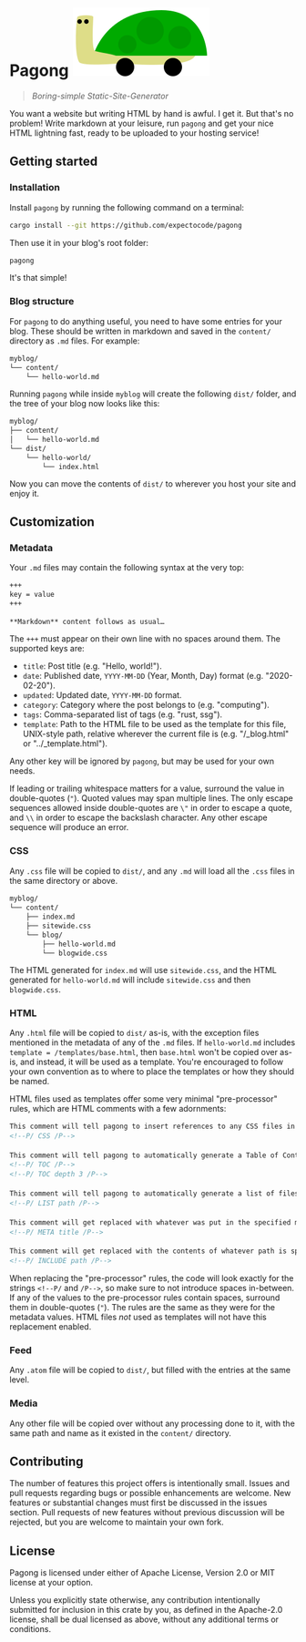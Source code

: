 # Pagong ![pagong's logo](logo.svg)

> *Boring-simple Static-Site-Generator*

You want a website but writing HTML by hand is awful. I get it. But that's no problem! Write markdown at your leisure, run `pagong` and get your nice HTML lightning fast, ready to be uploaded to your hosting service!

## Getting started

### Installation

Install `pagong` by running the following command on a terminal:

```sh
cargo install --git https://github.com/expectocode/pagong
```

Then use it in your blog's root folder:

```sh
pagong
```

It's that simple!

### Blog structure

For `pagong` to do anything useful, you need to have some entries for your blog. These should be written in markdown and saved in the `content/` directory as `.md` files. For example:

```
myblog/
└── content/
    └── hello-world.md
```

Running `pagong` while inside `myblog` will create the following `dist/` folder, and the tree of your blog now looks like this:

```
myblog/
├── content/
│   └── hello-world.md
└── dist/
    └── hello-world/
        └── index.html
```

Now you can move the contents of `dist/` to wherever you host your site and enjoy it.

## Customization

### Metadata

Your `.md` files may contain the following syntax at the very top:

```
+++
key = value
+++

**Markdown** content follows as usual…
```

The `+++` must appear on their own line with no spaces around them. The supported keys are:

* `title`: Post title (e.g. "Hello, world!").
* `date`: Published date, `YYYY-MM-DD` (Year, Month, Day) format (e.g. "2020-02-20").
* `updated`: Updated date, `YYYY-MM-DD` format.
* `category`: Category where the post belongs to (e.g. "computing").
* `tags`: Comma-separated list of tags (e.g. "rust, ssg").
* `template`: Path to the HTML file to be used as the template for this file, UNIX-style path, relative wherever the current file is (e.g. "/_blog.html" or "../_template.html").

Any other key will be ignored by `pagong`, but may be used for your own needs.

If leading or trailing whitespace matters for a value, surround the value in double-quotes (`"`). Quoted values may span multiple lines. The only escape sequences allowed inside double-quotes are `\"` in order to escape a quote, and `\\` in order to escape the backslash character. Any other escape sequence will produce an error.

### CSS

Any `.css` file will be copied to `dist/`, and any `.md` will load all the `.css` files in the same directory or above.

```
myblog/
└── content/
    ├── index.md
    ├── sitewide.css
    └── blog/
        ├── hello-world.md
        └── blogwide.css
```

The HTML generated for `index.md` will use `sitewide.css`, and the HTML generated for `hello-world.md` will include `sitewide.css` and then `blogwide.css`.

### HTML

Any `.html` file will be copied to `dist/` as-is, with the exception files mentioned in the metadata of any of the `.md` files. If `hello-world.md` includes `template = /templates/base.html`, then `base.html` won't be copied over as-is, and instead, it will be used as a template. You're encouraged to follow your own convention as to where to place the templates or how they should be named.

HTML files used as templates offer some very minimal "pre-processor" rules, which are HTML comments with a few adornments:

```html
This comment will tell pagong to insert references to any CSS files in this spot:
<!--P/ CSS /P-->

This comment will tell pagong to automatically generate a Table of Contents for the current page (based on Markdown headings). You may optionally set the maximum depth:
<!--P/ TOC /P-->
<!--P/ TOC depth 3 /P-->

This comment will tell pagong to automatically generate a list of files in the given path (relative to the current HTML template file):
<!--P/ LIST path /P-->

This comment will get replaced with whatever was put in the specified metadata key (in this example, the title):
<!--P/ META title /P-->

This comment will get replaced with the contents of whatever path is specified (relative to the current HTML template file):
<!--P/ INCLUDE path /P-->
```

When replacing the "pre-processor" rules, the code will look exactly for the strings `<!--P/` and `/P-->`, so make sure to not introduce spaces in-between. If any of the values to the pre-processor rules contain spaces, surround them in double-quotes (`"`). The rules are the same as they were for the metadata values. HTML files *not* used as templates will not have this replacement enabled.

### Feed

Any `.atom` file will be copied to `dist/`, but filled with the entries at the same level.

### Media

Any other file will be copied over without any processing done to it, with the same path and name as it existed in the `content/` directory.

## Contributing

The number of features this project offers is intentionally small. Issues and pull requests regarding bugs or possible enhancements are welcome. New features or substantial changes must first be discussed in the issues section. Pull requests of new features without previous discussion will be rejected, but you are welcome to maintain your own fork.

## License

Pagong is licensed under either of Apache License, Version 2.0 or MIT license at your option.

Unless you explicitly state otherwise, any contribution intentionally submitted for inclusion in this crate by you, as defined in the Apache-2.0 license, shall be dual licensed as above, without any additional terms or conditions.
